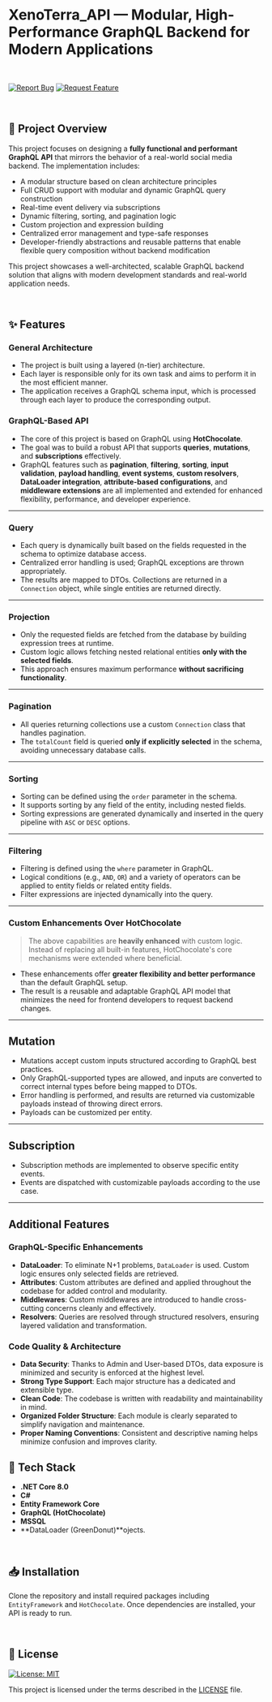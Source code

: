 # XenoTerra_API — Modular, High-Performance GraphQL Backend for Modern Applications

<br>

[![Report Bug](https://img.shields.io/badge/🐛_Report_Bug-red?style=for-the-badge)](../../issues/new?labels=bug)
[![Request Feature](https://img.shields.io/badge/✨_Request_Feature-blue?style=for-the-badge)](../../issues/new?labels=enhancement)

<br>

## 📌 Project Overview

This project focuses on designing a **fully functional and performant GraphQL API** that mirrors the behavior of a real-world social media backend. The implementation includes:

- A modular structure based on clean architecture principles
- Full CRUD support with modular and dynamic GraphQL query construction
- Real-time event delivery via subscriptions
- Dynamic filtering, sorting, and pagination logic
- Custom projection and expression building
- Centralized error management and type-safe responses
- Developer-friendly abstractions and reusable patterns that enable flexible query composition without backend modification

This project showcases a well-architected, scalable GraphQL backend solution that aligns with modern development standards and real-world application needs.

<br>

## ✨ Features

### General Architecture

- The project is built using a layered (n-tier) architecture.  
- Each layer is responsible only for its own task and aims to perform it in the most efficient manner.
- The application receives a GraphQL schema input, which is processed through each layer to produce the corresponding output.

### GraphQL-Based API

- The core of this project is based on GraphQL using **HotChocolate**.
- The goal was to build a robust API that supports **queries**, **mutations**, and **subscriptions** effectively.
- GraphQL features such as **pagination**, **filtering**, **sorting**, **input validation**, **payload handling**, **event systems**, **custom resolvers**, **DataLoader integration**, **attribute-based configurations**, and **middleware extensions** are all implemented and extended for enhanced flexibility, performance, and developer experience.

---

### Query

- Each query is dynamically built based on the fields requested in the schema to optimize database access.
- Centralized error handling is used; GraphQL exceptions are thrown appropriately.
- The results are mapped to DTOs. Collections are returned in a `Connection` object, while single entities are returned directly.

---

### Projection

- Only the requested fields are fetched from the database by building expression trees at runtime.
- Custom logic allows fetching nested relational entities **only with the selected fields**.
- This approach ensures maximum performance **without sacrificing functionality**.

---

### Pagination

- All queries returning collections use a custom `Connection` class that handles pagination.
- The `totalCount` field is queried **only if explicitly selected** in the schema, avoiding unnecessary database calls.

---

### Sorting

- Sorting can be defined using the `order` parameter in the schema.
- It supports sorting by any field of the entity, including nested fields.
- Sorting expressions are generated dynamically and inserted in the query pipeline with `ASC` or `DESC` options.

---

### Filtering

- Filtering is defined using the `where` parameter in GraphQL.
- Logical conditions (e.g., `AND`, `OR`) and a variety of operators can be applied to entity fields or related entity fields.
- Filter expressions are injected dynamically into the query.

---

### Custom Enhancements Over HotChocolate

> The above capabilities are **heavily enhanced** with custom logic.  
> Instead of replacing all built-in features, HotChocolate's core mechanisms were extended where beneficial.

- These enhancements offer **greater flexibility and better performance** than the default GraphQL setup.
- The result is a reusable and adaptable GraphQL API model that minimizes the need for frontend developers to request backend changes.

---

## Mutation

- Mutations accept custom inputs structured according to GraphQL best practices.
- Only GraphQL-supported types are allowed, and inputs are converted to correct internal types before being mapped to DTOs.
- Error handling is performed, and results are returned via customizable payloads instead of throwing direct errors.
- Payloads can be customized per entity.

---

## Subscription

- Subscription methods are implemented to observe specific entity events.
- Events are dispatched with customizable payloads according to the use case.

---

## Additional Features

### GraphQL-Specific Enhancements

- **DataLoader**: To eliminate N+1 problems, `DataLoader` is used. Custom logic ensures only selected fields are retrieved.
- **Attributes**: Custom attributes are defined and applied throughout the codebase for added control and modularity.
- **Middlewares**: Custom middlewares are introduced to handle cross-cutting concerns cleanly and effectively.
- **Resolvers**: Queries are resolved through structured resolvers, ensuring layered validation and transformation.

### Code Quality & Architecture

- **Data Security**: Thanks to Admin and User-based DTOs, data exposure is minimized and security is enforced at the highest level.
- **Strong Type Support**: Each major structure has a dedicated and extensible type.
- **Clean Code**: The codebase is written with readability and maintainability in mind.
- **Organized Folder Structure**: Each module is clearly separated to simplify navigation and maintenance.
- **Proper Naming Conventions**: Consistent and descriptive naming helps minimize confusion and improves clarity.


## 🧰 Tech Stack

- **.NET Core 8.0**
- **C#**
- **Entity Framework Core**
- **GraphQL (HotChocolate)**
- **MSSQL**
- **DataLoader (GreenDonut)**ojects.

<br>

## 📥 Installation

Clone the repository and install required packages including `EntityFramework` and `HotChocolate`. Once dependencies are installed, your API is ready to run.

<br>

## 📝 License

[![License: MIT](https://img.shields.io/badge/License-MIT-blue.svg)](LICENSE)

This project is licensed under the terms described in the [LICENSE](./LICENSE) file.
